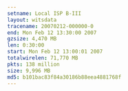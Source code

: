 ```yaml
---
setname: Local ISP B-III
layout: witsdata
tracename: 20070212-000000-0
end: Mon Feb 12 13:30:00 2007
gzsize: 4,470 MB
len: 0:30:00
start: Mon Feb 12 13:00:01 2007
totalwirelen: 71,770 MB
pkts: 138 million
size: 9,996 MB
md5: b101bac83f84a30186b88eea4881768f
---
```

